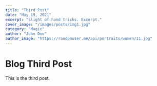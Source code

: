 ```yaml
---
title: "Third Post"
date: "May 19, 2021"
excerpt: "Slight of hand tricks. Excerpt."
cover_image: "/images/posts/img1.jpg"
category: "Magic"
author: "John Doe"
author_image: "https://randomuser.me/api/portraits/women/11.jpg"
---
```


# Blog Third Post

This is the third post.
